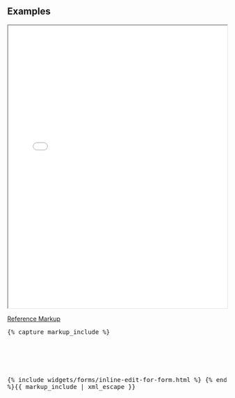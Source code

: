 <h2 id="example-code-1">Examples</h2>
<div class="example-pf">
  <iframe src="{{site.baseurl}}/pattern-library/forms-and-controls/inline-edit/inline-edit-for-form.html"
          width="100%" height="650px;" scrolling="no" seamless></iframe>
</div>
<p class="reference-markup"><a class="collapse-toggle" data-toggle="collapse" aria-expanded="true" aria-controls="markup-1" href="#markup-1">Reference Markup</a></p>
<div class="collapse in" id="markup-1">
<pre class="prettyprint">{% capture markup_include %}
<script src="https://cdnjs.cloudflare.com/ajax/libs/moment.js/2.20.1/moment.min.js"></script>
<script src="components/bootstrap-datepicker/dist/js/bootstrap-datepicker.js"></script>
<script src="components/patternfly-bootstrap-combobox/js/bootstrap-combobox.js"></script>
<script src="components/bootstrap-select/dist/js/bootstrap-select.js"></script>

{% include widgets/forms/inline-edit-for-form.html %}
{% endcapture %}{{ markup_include | xml_escape }}</pre>
</div>